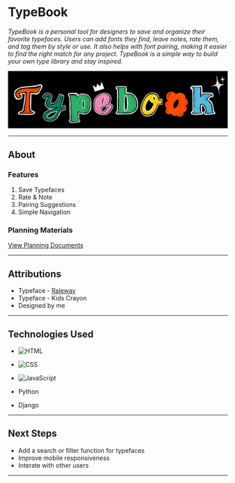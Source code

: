  # TypeBook

_TypeBook is a personal tool for designers to save and organize their favorite typefaces. Users can add fonts they find, leave notes, rate them, and tag them by style or use. It also helps with font pairing, making it easier to find the right match for any project. TypeBook is a simple way to build your own type library and stay inspired._


![Screenshot or Logo](/main_app/static/images/TypeBook.png)  

----------

## About

### Features

1. Save Typefaces
2. Rate & Note
3. Pairing Suggestions
4. Simple Navigation

### Planning Materials

[View Planning Documents](https://trello.com/b/m9SWMsQF/typebook)

----------

## Attributions

- Typeface - [Raleway](https://fonts.google.com/specimen/Raleway)
- Typeface - Kids Crayon
- Designed by me


----------

## Technologies Used

- ![HTML](https://img.shields.io/badge/-HTML-E34F26?logo=html5&logoColor=white&style=flat-square)  
- ![CSS](https://img.shields.io/badge/-CSS-1572B6?logo=css3&logoColor=white&style=flat-square)  
- ![JavaScript](https://img.shields.io/badge/-JavaScript-F7DF1E?logo=javascript&logoColor=black&style=flat-square)

- Python
- Django


----------

## Next Steps

- Add a search or filter function for typefaces
- Improve mobile responsiveness
- Interate with other users
----------
